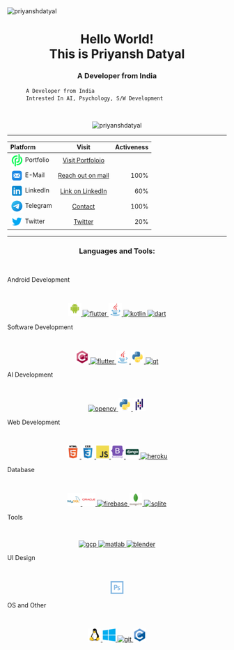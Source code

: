 

<img align="center" alt="priyanshdatyal" src="https://media-exp1.licdn.com/dms/image/C4E16AQFV4EMMCjAhig/profile-displaybackgroundimage-shrink_350_1400/0/1635318851772?e=1646870400&v=beta&t=5OLnrHHW-gllNjaFyXgX5_EUDDh1ELKvhWQzAKUioA4" />

<h1 align="center">Hello World! <br /> This is Priyansh Datyal</h1>

<h3 align="center">A Developer from India</h3>


  ```diff
        A Developer from India
        Intrested In AI, Psychology, S/W Development
  ```
<br />
<p align="center"> <img width="250" src="https://komarev.com/ghpvc/?username=priyanshdatyal&label=Total Visits &color=000000&&background:black&style=plastic" alt="priyanshdatyal" /> </p>

***

| Platform   |      Visit      |  Activeness |
|:----------|:-------------:|------:|
| <img align="center" src="https://github.com/priyanshdatyal/priyanshdatyal/blob/main/icons/poico.png?raw=true" alt="priyanshdatyal" height="30" width="30" />     Portfolio          |       [Visit Portfoloio](https://priyanshdatyal-me.web.app/ "Checkout my portfolio website")            |     |
| <img align="center" src="https://github.com/priyanshdatyal/priyanshdatyal/blob/main/icons/maill.png?raw=true" alt="priyanshdatyal" height="30" width="30" />     E-Mail          |            [Reach out on mail](https://mail.google.com/mail/?view=cm&fs=1&to=priyansh.sk80@gmail.com "priyansh.sk80@gmail.com")       |   100% |
| <img align="center" src="https://github.com/priyanshdatyal/priyanshdatyal/blob/main/icons/lnkdin.png?raw=true" alt="priyanshdatyal" height="30" width="30" />     LinkedIn          |       [Link on LinkedIn](https://www.linkedin.com/in/priyansh-datyal-9a2448193/  "LinkedIn - Priyansh Datyal")           |   60% |
| <img align="center" src="https://github.com/priyanshdatyal/priyanshdatyal/blob/main/icons/tg.png?raw=true" alt="priyanshdatyal" height="30" width="30" />     Telegram          |             [Contact](https://telegram.me/Priyansh_Datyal "Telegram - Priyansh Datyal")                     |   100% |
| <img align="center" src="https://github.com/priyanshdatyal/priyanshdatyal/blob/main/icons/tw.png?raw=true" alt="priyanshdatyal" height="30" width="30" />     Twitter          |             [Twitter](https://twitter.com/priyanshdatyal "Twitter - Priyansh Datyal")                        |   20% |

  
___


<h3 align="center">Languages and Tools:</h3>
<br />

<p align="left">
  
Android Development
   
<br />
   <p align="center">
      <a href="https://developer.android.com" target="_blank" rel="noreferrer"> <img src="https://raw.githubusercontent.com/devicons/devicon/master/icons/android/android-original-wordmark.svg" alt="android" width="30" height="30"/> </a>  <a href="https://flutter.dev" target="_blank" rel="noreferrer"> <img src="https://www.vectorlogo.zone/logos/flutterio/flutterio-icon.svg" alt="flutter" width="30" height="30"/> </a>  <a href="https://www.java.com" target="_blank" rel="noreferrer"> <img src="https://raw.githubusercontent.com/devicons/devicon/master/icons/java/java-original.svg" alt="java" width="30" height="30"/> </a>  <a href="https://kotlinlang.org" target="_blank" rel="noreferrer"> <img src="https://www.vectorlogo.zone/logos/kotlinlang/kotlinlang-icon.svg" alt="kotlin" width="30" height="30"/> </a> <a href="https://dart.dev" target="_blank" rel="noreferrer"> <img src="https://www.vectorlogo.zone/logos/dartlang/dartlang-icon.svg" alt="dart" width="30" height="30"/> </a>
    </p>

Software Development
   
<br />
   <p align="center">
     <a href="https://www.w3schools.com/cpp/" target="_blank" rel="noreferrer"> <img src="https://raw.githubusercontent.com/devicons/devicon/master/icons/cplusplus/cplusplus-original.svg" alt="cplusplus" width="30" height="30"/> </a>  <a href="https://flutter.dev" target="_blank" rel="noreferrer"> <img src="https://www.vectorlogo.zone/logos/flutterio/flutterio-icon.svg" alt="flutter" width="30" height="30"/> </a>  <a href="https://www.java.com" target="_blank" rel="noreferrer"> <img src="https://raw.githubusercontent.com/devicons/devicon/master/icons/java/java-original.svg" alt="java" width="30" height="30"/> </a>  <a href="https://www.python.org" target="_blank" rel="noreferrer"> <img src="https://raw.githubusercontent.com/devicons/devicon/master/icons/python/python-original.svg" alt="python" width="30" height="30"/> </a>  <a href="https://www.qt.io/" target="_blank" rel="noreferrer"> <img src="https://upload.wikimedia.org/wikipedia/commons/0/0b/Qt_logo_2016.svg" alt="qt" width="30" height="30"/> </a> 
    </p>

AI Development

<br />
   <p align="center">
    <a href="https://opencv.org/" target="_blank" rel="noreferrer"> <img src="https://www.vectorlogo.zone/logos/opencv/opencv-icon.svg" alt="opencv" width="30" height="30"/> </a>  <a href="https://www.python.org" target="_blank" rel="noreferrer"> <img src="https://raw.githubusercontent.com/devicons/devicon/master/icons/python/python-original.svg" alt="python" width="30" height="30"/> </a>  <a href="https://pandas.pydata.org/" target="_blank" rel="noreferrer"> <img src="https://raw.githubusercontent.com/devicons/devicon/2ae2a900d2f041da66e950e4d48052658d850630/icons/pandas/pandas-original.svg" alt="pandas" width="30" height="30"/> </a>
    </p>    

Web Development

<br />
   <p align="center">
    <a href="https://www.w3.org/html/" target="_blank" rel="noreferrer"> <img src="https://raw.githubusercontent.com/devicons/devicon/master/icons/html5/html5-original-wordmark.svg" alt="html5" width="30" height="30"/> </a>  <a href="https://www.w3schools.com/css/" target="_blank" rel="noreferrer"> <img src="https://raw.githubusercontent.com/devicons/devicon/master/icons/css3/css3-original-wordmark.svg" alt="css3" width="30" height="30"/> </a> <a href="https://developer.mozilla.org/en-US/docs/Web/JavaScript" target="_blank" rel="noreferrer"> <img src="https://raw.githubusercontent.com/devicons/devicon/master/icons/javascript/javascript-original.svg" alt="javascript" width="30" height="30"/> </a> <a href="https://getbootstrap.com" target="_blank" rel="noreferrer"> <img src="https://raw.githubusercontent.com/devicons/devicon/master/icons/bootstrap/bootstrap-plain-wordmark.svg" alt="bootstrap" width="30" height="30"/> </a>  <a href="https://www.djangoproject.com/" target="_blank" rel="noreferrer"> <img src="https://raw.githubusercontent.com/devicons/devicon/master/icons/django/django-original.svg" alt="django" width="30" height="30"/> </a>  <a href="https://heroku.com" target="_blank" rel="noreferrer"> <img src="https://www.vectorlogo.zone/logos/heroku/heroku-icon.svg" alt="heroku" width="30" height="30"/> </a> 
    </p>   

Database

<br />
   <p align="center">
    <a href="https://www.mysql.com/" target="_blank" rel="noreferrer"> <img src="https://raw.githubusercontent.com/devicons/devicon/master/icons/mysql/mysql-original-wordmark.svg" alt="mysql" width="30" height="30"/> </a> <a href="https://www.oracle.com/" target="_blank" rel="noreferrer"> <img src="https://raw.githubusercontent.com/devicons/devicon/master/icons/oracle/oracle-original.svg" alt="oracle" width="30" height="30"/> </a> <a href="https://firebase.google.com/" target="_blank" rel="noreferrer"> <img src="https://www.vectorlogo.zone/logos/firebase/firebase-icon.svg" alt="firebase" width="30" height="30"/> </a>  <a href="https://www.mongodb.com/" target="_blank" rel="noreferrer"> <img src="https://raw.githubusercontent.com/devicons/devicon/master/icons/mongodb/mongodb-original-wordmark.svg" alt="mongodb" width="30" height="30"/> </a>   <a href="https://www.sqlite.org/" target="_blank" rel="noreferrer"> <img src="https://www.vectorlogo.zone/logos/sqlite/sqlite-icon.svg" alt="sqlite" width="30" height="30"/> </a>
    </p>   

Tools

<br />
   <p align="center">
   <a href="https://cloud.google.com" target="_blank" rel="noreferrer"> <img src="https://www.vectorlogo.zone/logos/google_cloud/google_cloud-icon.svg" alt="gcp" width="30" height="30"/> </a>  <a href="https://www.mathworks.com/" target="_blank" rel="noreferrer"> <img src="https://upload.wikimedia.org/wikipedia/commons/2/21/Matlab_Logo.png" alt="matlab" width="30" height="30"/> </a> <a href="https://www.blender.org/" target="_blank" rel="noreferrer"> <img src="https://download.blender.org/branding/community/blender_community_badge_white.svg" alt="blender" width="30" height="30"/> </a> 
    </p>   

UI Design

<br />
   <p align="center">
   <a href="https://www.photoshop.com/en" target="_blank" rel="noreferrer"> <img src="https://raw.githubusercontent.com/devicons/devicon/master/icons/photoshop/photoshop-line.svg" alt="photoshop" width="30" height="30"/> </a>
    </p>   

OS and Other

<br />
   <p align="center">
   <a href="https://www.linux.org/" target="_blank" rel="noreferrer"> <img src="https://raw.githubusercontent.com/devicons/devicon/master/icons/linux/linux-original.svg" alt="linux" width="30" height="30"/> </a>      <a href="https://www.microsoft.com/en-in/windows?r=1" target="_blank" rel="noreferrer"> <img src="https://raw.githubusercontent.com/devicons/devicon/2ae2a900d2f041da66e950e4d48052658d850630/icons/windows8/windows8-original.svg" alt="windows" width="30" height="30"/> </a>       <a href="https://git-scm.com/" target="_blank" rel="noreferrer"> <img src="https://www.vectorlogo.zone/logos/git-scm/git-scm-icon.svg" alt="git" width="30" height="30"/> </a>     <a href="https://www.cprogramming.com/" target="_blank" rel="noreferrer"> <img src="https://raw.githubusercontent.com/devicons/devicon/master/icons/c/c-original.svg" alt="c" width="30" height="30"/> </a>
    </p>   

</p>

<br />

 

